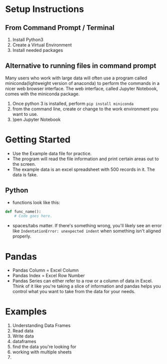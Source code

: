 # Setup Instructions
## From Command Prompt / Terminal
1. Install Python3
2. Create a Virtual Environment
3. Install needed packages
## Alternative to running files in command prompt
Many users who work with large data will often use
a program called miniconda(lightweight version of anaconda) 
to perform the commands in a nicer web browser interface. The web interface,
called Jupyter Notebook, comes with the miniconda package. 
1. Once python 3 is installed, perform `pip install miniconda`
2. from the command line, create or change to the work environment you want to use.
3. )pen Jupyter Notebook
# Getting Started
- Use the Example data file for practice. 
- The program will read the file information and print certain areas out to the screen.
- The example data is an excel spreadsheet with 500 records in it. The data is fake.

## Python
- functions look like this:
```python
def func_name():
    # Code goes here.
```
- spaces/tabs matter. If there's something wrong, 
  you'll likely see an error like `IndentationError: unexpected indent`
  when something isn't aligned properly.


# Pandas
- Pandas Column = Excel Column
- Pandas Index = Excel Row Number
- Pandas Series can either refer to a row or a column 
  of data in Excel. Think of it like you're taking 
  a slice of information and pandas helps you control 
  what you want to take from the data for your needs. 

# Examples
1. Understanding Data Frames
1. Read data
2. Write data
3. dataframes   
4. find the data you're looking for
5. working with multiple sheets
6. 
